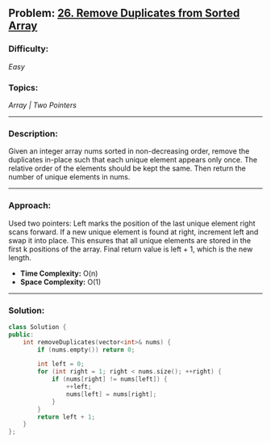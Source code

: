 ## Problem: [26. Remove Duplicates from Sorted Array](https://leetcode.com/problems/remove-duplicates-from-sorted-array/)

### Difficulty:
*Easy*

### Topics:
*Array | Two Pointers*

---

### Description:
Given an integer array nums sorted in non-decreasing order, remove the duplicates in-place such that each unique element appears only once. The relative order of the elements should be kept the same. Then return the number of unique elements in nums.

---

### Approach:
Used two pointers: Left marks the position of the last unique element right scans forward. If a new unique element is found at right, increment left and swap it into place. This ensures that all unique elements are stored in the first k positions of the array. Final return value is left + 1, which is the new length.
- **Time Complexity:** O(n)
- **Space Complexity:** O(1)

---

### Solution:
```cpp
class Solution {
public:
    int removeDuplicates(vector<int>& nums) {
        if (nums.empty()) return 0;

        int left = 0;
        for (int right = 1; right < nums.size(); ++right) {
            if (nums[right] != nums[left]) {
                ++left;
                nums[left] = nums[right];
            }
        }
        return left + 1;
    }
};
```
